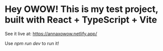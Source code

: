 # Hey OWOW! This is my test project, built with React + TypeScript + Vite

See it live at: https://annaxowow.netlify.app/

Use _npm run dev_ to run it!
